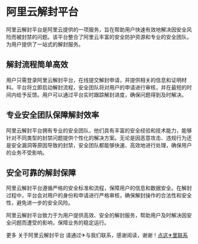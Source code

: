 # 阿里云解封平台

阿里云解封平台是阿里云提供的一项服务，旨在帮助用户快速有效地解决因安全风险而被封禁的问题。该平台整合了阿里云丰富的安全防护资源和专业的安全团队，为用户提供了一站式的解封服务。

## 解封流程简单高效

用户只需登录阿里云解封平台，在线提交解封申请，并提供相关的信息和证明材料。平台将立即启动解封流程，安全团队将对用户的申请进行审核，并在最短的时间内给予反馈。用户可以通过平台实时跟踪解封进度，确保问题得到及时解决。

## 专业安全团队保障解封效率

阿里云解封平台拥有专业的安全团队，他们具有丰富的安全经验和技术能力，能够针对不同类型的封禁问题提供个性化的解决方案。无论是因恶意攻击、违规行为还是安全漏洞等原因导致的封禁，安全团队都能够快速、高效地进行处理，确保用户的业务不受影响。

## 安全可靠的解封保障

阿里云解封平台遵循严格的安全标准和流程，保障用户的信息和数据安全。在解封过程中，平台会对用户的身份和申请进行严格审核，确保解封操作的合法性和安全性，避免进一步的安全风险。

阿里云解封平台致力于为用户提供高效、安全的解封服务，帮助用户及时解决因安全问题而遭受的影响，保障业务的稳定运行。

更多 关于阿里云解封平台 请通过✈与我们联系，感谢阅读，谢谢！[点这✈里联系](https://d.k02.cc)